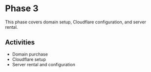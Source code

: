 # Phase 3

This phase covers domain setup, Cloudflare configuration, and server rental.

## Activities

- Domain purchase
- Cloudflare setup
- Server rental and configuration
